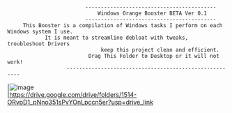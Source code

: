 
                             ------------------------------------------
                                 Windows Orange Booster BETA Ver 0.1                                      
                             ------------------------------------------
         This Booster is a compilation of Windows tasks I perform on each Windows system I use.           
                It is meant to streamline debloat with tweaks, troubleshoot Drivers                       
                                  keep this project clean and efficient.                                  
                              Drag This Folder to Desktop or it will not work!                             
                       -------------------------------------------------------
|![image](https://github.com/adasjusk/winboost/assets/100019532/4c14e3de-cc18-4c9e-8f87-f64a5b979d56)      
|https://drive.google.com/drive/folders/1514-ORvpD1_pNno351sPvYOnLpccn5er?usp=drive_link
